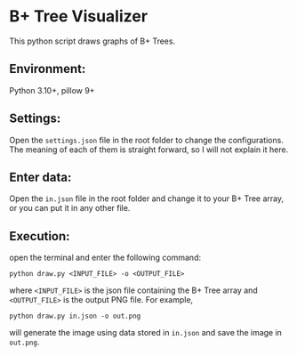 # B+ Tree Visualizer
 This python script draws graphs of B+ Trees.

## Environment:

Python 3.10+, pillow 9+

## Settings:

Open the `settings.json` file in the root folder to change the configurations. The meaning of each of them is straight forward, so I will not explain it here.

## Enter data:

Open the `in.json` file in the root folder and change it to your B+ Tree array, or you can put it in any other file.

## Execution:

open the terminal and enter the following command:

```shell
python draw.py <INPUT_FILE> -o <OUTPUT_FILE>
```

where `<INPUT_FILE>` is the json file containing the B+ Tree array and `<OUTPUT_FILE>` is the output PNG file. For example,

```shell
python draw.py in.json -o out.png
```

will generate the image using data stored in `in.json` and save the image in `out.png`.
